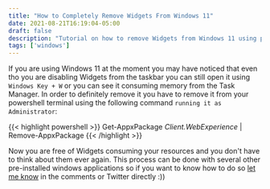 ```yaml
---
title: "How to Completely Remove Widgets From Windows 11"
date: 2021-08-21T16:19:04-05:00
draft: false
description: "Tutorial on how to remove Widgets from Windows 11 using powershell"
tags: ['windows']
---
```


If you are using Windows 11 at the moment you may have noticed that even tho you are disabling Widgets from the taskbar you can still open it using `Windows Key + W` or you can see it consuming memory from the Task Manager. In order to definitely remove it you have to remove it from your powershell terminal using the following command `running it as Administrator`:  

{{< highlight powershell >}}
Get-AppxPackage *Client.WebExperience* | Remove-AppxPackage
{{< /highlight >}}

Now you are free of Widgets consuming your resources and you don't have to think about them ever again. This process can be done with several other pre-installed windows applications so if you want to know how to do so [let me know](https://twitter.com/DatsGabs) in the comments or Twitter directly :))